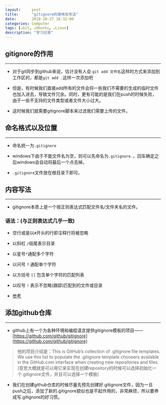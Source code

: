 ```yaml
---
layout:     post
title:      "gitignore的使用及写法"
date:       2018-10-27 18:32:00
categories: Computer
tags: [๑Git, ๑Ubuntu, ๑Linux]
description: "学习记录"
---
```


## gitignore的作用
---

- 对于git同步到github来说，估计没有人会 `git add 文件名`这样的方式来添加到工作区的，都是`git add .`这样一次添加吧

- 但是，有时候我们直接add所有的文件会将一些我们不需要的生成的临时文件也加入进去，导致文件冗余。同时，更有可能的是我们在push的时候失败，由于一些不支持的文件类型或者文件大小过大。

- 这时候我们就需要gitignore脚本来过滤我们需要上传的文件。

## 命名格式以及位置
---

- 命名统一为`.gitignore`

- windows下由于不能文件名为空，则可以先命名为`.gitignore.`，回车确定之后windows会自动将最后一个点去掉。

- `.gitignore`文件放在根目录下即可。

## 内容写法
---

- gitignore本质上是一个按正则表达式匹配文件名/文件夹名的文件。

### 语法：(与正则表达式几乎一致)

- 空行或是以`#`开头的行即注释行将被忽略

- 以斜杠 `/`结尾表示目录

- 以星号`*`通配多个字符

- 以问号 `?` 通配单个字符

- 以方括号 `[]` 包含单个字符的匹配列表

- 以叹号 `!` 表示不忽略(跟踪)匹配到的文件或目录

- [参考](https://www.cnblogs.com/jingtyu/p/6831772.html)

## 添加github仓库
---

- github上有一个为各种环境和编程语言提供gitignore模板的项目——[https://github.com/github/gitignore](https://github.com/github/gitignore)

> 他的项目介绍是：This is GitHub’s collection of .gitignore file templates. We use this list to populate the .gitignore template choosers available in the GitHub.com interface when creating new repositories and files.(意思大概就是可以用它来实现在创建repository的时候可以选择初始化一个.gitignore文件，并且可以选择一个模板)

- 我们在创建github仓库的时候尽量先预先创建好.gitignore文件，因为一旦push之后，添加了新的.gitignore貌似也是不起作用的，非常麻烦，所以要养成写.gitignore的好习惯。

